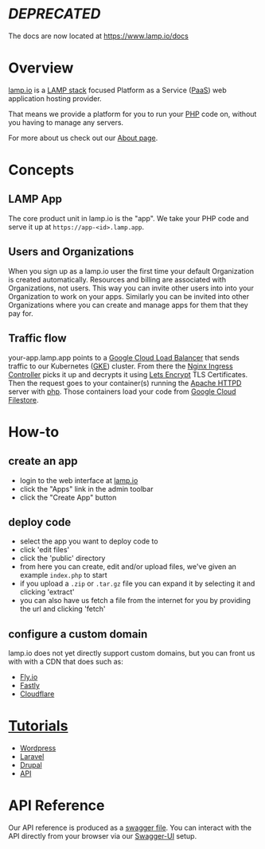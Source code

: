 # ***DEPRECATED***

The docs are now located at https://www.lamp.io/docs

# Overview

[lamp.io](https://www.lamp.io) is a [LAMP stack](https://en.wikipedia.org/wiki/LAMP_(software_bundle)) focused Platform as a Service
([PaaS](https://azure.microsoft.com/en-us/overview/what-is-paas/)) web application hosting provider. 

That means we provide a platform for you to run your [PHP](http://www.php.net/) code on, without you having to manage any servers.

For more about us check out our [About page](https://www.lamp.io/about).

# Concepts

## LAMP App
The core product unit in lamp.io is the "app". 
We take your PHP code and serve it up at `https://app-<id>.lamp.app`.

## Users and Organizations
When you sign up as a lamp.io user the first time your default Organization is created automatically.
Resources and billing are associated with Organizations, not users.
This way you can invite other users into into your Organization to work on your apps.
Similarly you can be invited into other Organizations where you can create and manage apps for them that they pay for.

## Traffic flow
your-app.lamp.app points to a [Google Cloud Load Balancer](https://cloud.google.com/load-balancing/) that sends traffic to our
Kubernetes ([GKE](https://cloud.google.com/kubernetes-engine/)) cluster. 
From there the [Nginx Ingress Controller](https://github.com/kubernetes/ingress-nginx) picks it up and decrypts it using 
[Lets Encrypt](https://letsencrypt.org/) TLS Certificates. 
Then the request goes to your container(s) running the [Apache HTTPD](https://httpd.apache.org/) server with 
[php](https://hub.docker.com/_/php/).
Those containers load your code from [Google Cloud Filestore](https://cloud.google.com/filestore/).

# How-to
## create an app
- login to the web interface at [lamp.io](https://www.lamp.io/)
- click the "Apps" link in the admin toolbar
- click the "Create App" button

## deploy code
- select the app you want to deploy code to
- click 'edit files'
- click the 'public' directory
- from here you can create, edit and/or upload files, we've given an example `index.php` to start
- if you upload a `.zip` or `.tar.gz` file you can expand it by selecting it and clicking 'extract'
- you can also have us fetch a file from the internet for you by providing the url and clicking 'fetch'

## configure a custom domain
lamp.io does not yet directly support custom domains, but you can front us with with a CDN that does such as:
- [Fly.io](/tutorials/flyio/)
- [Fastly](/tutorials/fastly/)
- [Cloudflare](/tutorials/cloudflare/)

# [Tutorials](/tutorials/)
- [Wordpress](/tutorials/wordpress/)
- [Laravel](/tutorials/laravel/)
- [Drupal](/tutorials/drupal/)
- [API](/tutorials/api/)

# API Reference
Our API reference is produced as a [swagger file](https://api.lamp.io/static/swagger.json). 
You can interact with the API directly from your browser via our [Swagger-UI](https://www.lamp.io/api) setup.
